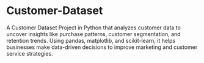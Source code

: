 # Customer-Dataset
A Customer Dataset Project in Python that analyzes customer data to uncover insights like purchase patterns, customer segmentation, and retention trends. Using pandas, matplotlib, and scikit-learn, it helps businesses make data-driven decisions to improve marketing and customer service strategies.
